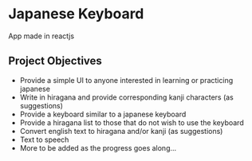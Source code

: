 # Japanese Keyboard
App made in reactjs

## Project Objectives
- Provide a simple UI to anyone interested in learning or practicing japanese
- Write in hiragana and provide corresponding kanji characters (as suggestions)
- Provide a keyboard similar to a japanese keyboard
- Provide a hiragana list to those that do not wish to use the keyboard
- Convert english text to hiragana and/or kanji (as suggestions)
- Text to speech 
- More to be added as the progress goes along...
